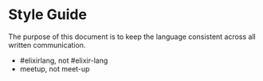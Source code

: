 # Style Guide

The purpose of this document is to keep the language consistent across all written communication.

- #elixirlang, not #elixir-lang
- meetup, not meet-up
